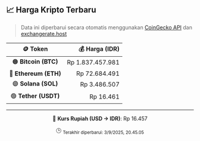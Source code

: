 

<!-- HARGA_KRIPTO -->
## 📈 Harga Kripto Terbaru

> Data ini diperbarui secara otomatis menggunakan [CoinGecko API](https://www.coingecko.com/) dan [exchangerate.host](https://exchangerate.host/)

<div align="center">

| 🪙 Token | 💰 Harga (IDR) |
|:------:|---------------:|
| 🟠 **Bitcoin (BTC)**   | Rp 1.837.457.981 |
| 🔵 **Ethereum (ETH)**  | Rp 72.684.491 |
| 🟣 **Solana (SOL)**    | Rp 3.486.507 |
| 🟢 **Tether (USDT)**   | Rp 16.461 |

---

💱 **Kurs Rupiah (USD → IDR)**: Rp 16.457

🕒 <sub>Terakhir diperbarui: 3/9/2025, 20.45.05</sub>

</div>
<!-- /HARGA_KRIPTO -->
